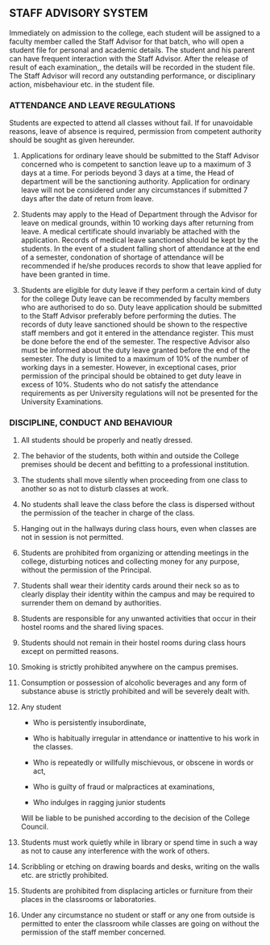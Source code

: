 <div align="left" class="contentDiv">
<h2>STAFF ADVISORY SYSTEM</h2>
<p>Immediately on admission to the college, each student will be assigned to a faculty member called the Staff Advisor for that batch, who will open a student file for personal and academic details. The student and his parent can have frequent interaction with the Staff Advisor. After the release of result of each examination,, the details will be recorded in the student file. The Staff Advisor will record any outstanding performance, or disciplinary action, misbehaviour etc. in the student file.</p>
<h3>ATTENDANCE AND LEAVE REGULATIONS</h3>
<p>Students are expected to attend all classes without fail. If for unavoidable reasons, leave of absence is required, permission from competent authority should be sought as given hereunder.</p>
<ol>
<li><p>Applications for ordinary leave should be submitted to the Staff Advisor concerned who is competent to sanction leave up to a maximum of 3 days at a time. For periods beyond 3 days at a time, the Head of department will be the sanctioning authority. Application for ordinary leave will not be considered under any circumstances if  submitted 7 days after the date of return from leave.</p></li>
<li><p>Students may apply to the Head of Department through the Advisor for leave on medical grounds, within 10 working days after returning from leave. A medical certificate should invariably be attached with the application. Records of medical leave sanctioned should be kept by the students. In the event of a student falling short of attendance at the end of a semester, condonation of shortage of attendance will be recommended if he/she produces records to show that leave applied for have been granted in time.</p></li>
<li><p>Students are eligible for duty leave if they perform a certain kind of duty for the college Duty leave can be recommended by faculty members who are authorised to do so. Duty leave application should be submitted to the Staff Advisor preferably before performing the duties. The records of duty leave sanctioned should be shown to the respective staff members and got it entered in the attendance register. This must be done before the end of the semester. The respective Advisor also must be informed about the duty leave granted before the end of the semester. The duty is limited to a maximum of 10% of the number of working days in a semester. However, in exceptional cases, prior permission of the principal should be obtained to get duty leave in excess of 10%. Students who do not satisfy the attendance requirements as per University regulations will not be presented for the University Examinations.</p></li>
</ol>
<h3>DISCIPLINE, CONDUCT AND BEHAVIOUR</h3>
<ol>
<li><p>All students should be properly and neatly dressed.</p></li>
<li><p>The behavior of the students, both within and outside the College premises should be decent and befitting to a professional institution.</p></li>
<li><p>The students shall move silently when proceeding from one class to another so as not to disturb classes at work.</p></li>
<li><p>No students shall leave the class before the class is dispersed without the permission of the teacher in charge of the class.</p></li>
<li><p>Hanging out in the hallways during class hours, even when classes are not in session is not permitted.</p></li>
<li><p>Students are prohibited from organizing or attending meetings in the college, disturbing notices and collecting money for any purpose, without the permission of the Principal.</p></li>
<li><p>Students shall wear their identity cards around their neck so as to clearly display their identity within the campus and may be required to surrender them on demand by authorities.</p></li>
<li><p>Students are responsible for any unwanted activities that occur in their hostel rooms and the shared living spaces.</p></li>
<li><p>Students should not remain in their hostel rooms during class hours except on permitted reasons.</p></li>
<li><p>Smoking is strictly prohibited anywhere on the campus premises.</p></li>
<li><p>Consumption or possession of alcoholic beverages and any form of substance abuse is strictly prohibited and will be severely dealt with.</p></li>
<li><p>Any student</p>
<ul type="square">
<li><p>Who is persistently insubordinate,</p></li>
<li><p>Who is habitually irregular in attendance or inattentive to his work in the classes.</p></li>
<li><p>Who is repeatedly or willfully mischievous, or obscene in words or act,</p></li>
<li><p>Who is guilty of fraud or malpractices at examinations,</p></li>
<li><p>Who indulges in ragging junior students</p></li></ul>
<p>Will be liable to be punished according to the decision of the College Council.</p>
</li>
<li><p>Students must work quietly while in library or spend time in such a way as not to cause any interference with the work of others.</p></li>
<li><p>Scribbling or etching on drawing boards and desks, writing on the walls etc. are strictly prohibited.</p></li>
<li><p>Students are prohibited from displacing articles or furniture from their places in the classrooms or laboratories.</p></li>
<li><p>Under any circumstance no student or staff or any one from outside is permitted to enter the classroom while classes are going on without the permission of the staff member concerned.</p></li>
</ol>
<h3></h3>
</div>